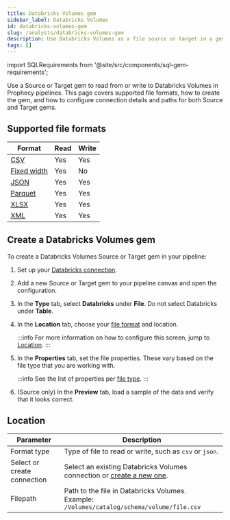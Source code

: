 ```yaml
---
title: Databricks Volumes gem
sidebar_label: Databricks Volumes
id: databricks-volumes-gem
slug: /analysts/databricks-volumes-gem
description: Use Databricks Volumes as a file source or target in a gem
tags: []
---
```


import SQLRequirements from '@site/src/components/sql-gem-requirements';

<SQLRequirements
  execution_engine="Prophecy Automate"
  sql_package_name=""
  sql_package_version=""
/>

Use a Source or Target gem to read from or write to Databricks Volumes in Prophecy pipelines. This page covers supported file formats, how to create the gem, and how to configure connection details and paths for both Source and Target gems.

## Supported file formats

| Format                               | Read | Write |
| ------------------------------------ | ---- | ----- |
| [CSV](/analysts/csv)                 | Yes  | Yes   |
| [Fixed width](/analysts/fixed-width) | Yes  | No    |
| [JSON](/analysts/json)               | Yes  | Yes   |
| [Parquet](/analysts/parquet)         | Yes  | Yes   |
| [XLSX](/analysts/excel)              | Yes  | Yes   |
| [XML](/analysts/xml)                 | Yes  | Yes   |

## Create a Databricks Volumes gem

To create a Databricks Volumes Source or Target gem in your pipeline:

1. Set up your [Databricks connection](/administration/fabrics/prophecy-fabrics/connections/databricks).
1. Add a new Source or Target gem to your pipeline canvas and open the configuration.
1. In the **Type** tab, select **Databricks** under **File**. Do not select Databricks under **Table**.
1. In the **Location** tab, choose your [file format](#supported-file-formats) and location.

   :::info
   For more information on how to configure this screen, jump to [Location](#location).
   :::

1. In the **Properties** tab, set the file properties. These vary based on the file type that you are working with.

   :::info
   See the list of properties per [file type](/analysts/file-types).
   :::

1. (Source only) In the **Preview** tab, load a sample of the data and verify that it looks correct.

## Location

| Parameter                   | Description                                                                                                                              |
| --------------------------- | ---------------------------------------------------------------------------------------------------------------------------------------- |
| Format type                 | Type of file to read or write, such as `csv` or `json`.                                                                                  |
| Select or create connection | Select an existing Databricks Volumes connection or [create a new one](/administration/fabrics/prophecy-fabrics/connections/databricks). |
| Filepath                    | Path to the file in Databricks Volumes. <br/>Example: `/Volumes/catalog/schema/volume/file.csv`                                          |
